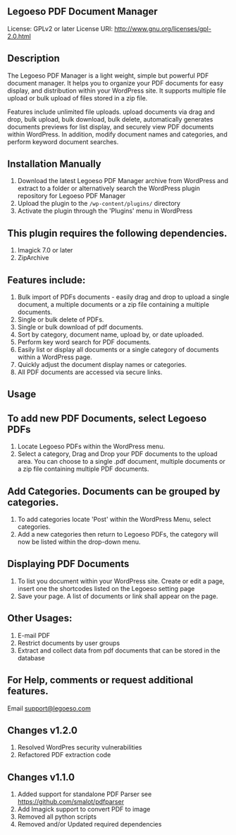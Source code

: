 ## Legoeso PDF Document Manager
License: GPLv2 or later
License URI: http://www.gnu.org/licenses/gpl-2.0.html

## Description
The Legoeso PDF Manager is a light weight, simple but powerful PDF document manager. It helps you to organize your PDF documents for easy display, and distribution within your WordPress site. It supports multiple file upload or bulk upload of files stored in a zip file.

Features include unlimited file uploads. upload documents via drag and drop, bulk upload, bulk download, bulk delete, automatically generates documents previews for list display, and securely view PDF documents within WordPress. In addition, modify document names and categories, and perform keyword document searches. 
		  

## Installation Manually
1. Download the latest Legoeso PDF Manager archive from WordPress and extract to a folder or alternatively search the WordPress plugin repository for Legoeso PDF Manager
2. Upload the plugin to the `/wp-content/plugins/` directory
3. Activate the plugin through the 'Plugins' menu in WordPress


## This plugin requires the following dependencies.
1. Imagick 7.0 or later
2. ZipArchive


## Features include:
1. Bulk import of PDFs documents - easily drag and drop to upload a single document, a multiple documents or a zip file containing a multiple documents.  
2. Single or bulk delete of PDFs.
3. Single or bulk download of pdf documents.
4. Sort by category, document name, upload by, or date uploaded.
5. Perform key word search for PDF documents.
6. Easily list or display all documents or a single category of documents within a WordPress page.
7. Quickly adjust the document display names or categories.
8. All PDF documents are accessed via secure links.

## Usage
## To add new PDF Documents, select Legoeso PDFs 
1. Locate Legoeso PDFs within the WordPress menu. 
2. Select a category, Drag and Drop your PDF documents to the upload area. You can choose to a single .pdf document, multiple documents or a zip file containing multiple PDF documents. 

## Add Categories. Documents can be grouped by categories. 
1. To add categories locate 'Post' within the WordPress Menu, select categories.  
2. Add a new categories then return to Legoeso PDFs, the category will now be listed within the drop-down menu. 

## Displaying PDF Documents
1. To list you document within your WordPress site. Create or edit a page, insert one the shortcodes listed on the Legoeso setting page
2. Save your page. A list of documents or link shall appear on the page.

## Other Usages:
1. E-mail PDF 
2. Restrict documents by user groups
3. Extract and collect data from pdf documents that can be stored in the database

## For Help, comments or request additional features.
Email support@legoeso.com

## Changes v1.2.0 
1. Resolved WordPres security vulnerabilities
2. Refactored PDF extraction code

## Changes v1.1.0 
1. Added support for standalone PDF Parser see https://github.com/smalot/pdfparser
2. Add Imagick support to convert PDF to image
3. Removed all python scripts
4. Removed and/or Updated required dependencies